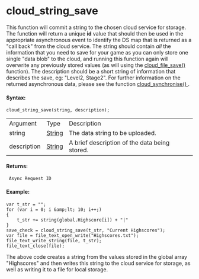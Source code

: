 # cloud_string_save

This function will commit a string to the chosen cloud service for
storage. The function will return a unique **id** value that should then
be used in the appropriate asynchronous event to identify the DS map
that is returned as a "call back" from the cloud service. The string
should contain *all* the information that you need to save for your game
as you can only store one single "data blob" to the cloud, and running
this function again will overwrite any previously stored values (as will
using the [ cloud_file_save() ](cloud_file_save) function). The
description should be a short string of information that describes the
save, eg: "Level2, Stage2". For further information on the returned
asynchronous data, please see the function [ cloud_synchronise()
](cloud_synchronise) .

#### Syntax:

``` gml
cloud_string_save(string, description);
```

|             |                                                                           |                                               |
|-------------|---------------------------------------------------------------------------|-----------------------------------------------|
| Argument    | Type                                                                      | Description                                   |
| string      |  [String](../../../../../GameMaker_Language/GML_Overview/Data_Types)  | The data string to be uploaded.               |
| description |  [String](../../../../../GameMaker_Language/GML_Overview/Data_Types)  | A brief description of the data being stored. |

#### Returns:

``` gml
 Async Request ID
```

#### Example:

``` gml
var t_str = "";
for (var i = 0; i &amp;lt; 10; i++;)
{
    t_str += string(global.Highscore[i]) + "|"
}
save_check = cloud_string_save(t_str, "Current Highscores");
var file = file_text_open_write("Highscores.txt");
file_text_write_string(file, t_str);
file_text_close(file);
```

The above code creates a string from the values stored in the global
array "Highscores" and then writes this string to the cloud service for
storage, as well as writing it to a file for local storage.
